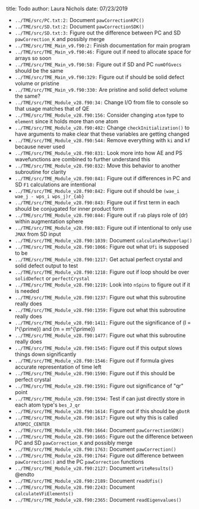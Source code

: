 title: Todo
author: Laura Nichols
date: 07/23/2019

* `../TME/src/PC.txt:2:` Document `pawCorrectionKPC()`
* `../TME/src/SD.txt:2:` Document `pawCorrectionSDK()`
* `../TME/src/SD.txt:3:` Figure out the difference between PC and SD `pawCorrection_K` and possibly merge
* `../TME/src/TME_Main_v9.f90:2:` Finish documentation for main program
* `../TME/src/TME_Main_v9.f90:46:` Figure out if need to allocate space for arrays so soon
* `../TME/src/TME_Main_v9.f90:58:` Figure out if SD and PC `numOfGvecs` should be the same
* `../TME/src/TME_Main_v9.f90:329:` Figure out if should be solid defect volume or pristine
* `../TME/src/TME_Main_v9.f90:330:` Are pristine and solid defect volume the same?
* `../TME/src/TME_Module_v28.f90:34:` Change I/O from file to console so that usage matches that of QE
* `../TME/src/TME_Module_v28.f90:156:` Consider changing `atom` type to `element` since it holds more than one atom
* `../TME/src/TME_Module_v28.f90:402:` Change `checkInitialization()` to have arguments to make clear that these variables are getting changed
* `../TME/src/TME_Module_v28.f90:544:` Remove everything with `ki` and `kf` because never used
* `../TME/src/TME_Module_v28.f90:831:` Look more into how AE and PS wavefunctions are combined to further understand this
* `../TME/src/TME_Module_v28.f90:832:` Move this behavior to another subroutine for clarity
* `../TME/src/TME_Module_v28.f90:841:` Figure out if differences in PC and SD `F1` calculations are intentional
* `../TME/src/TME_Module_v28.f90:842:` Figure out if should be `(wae_i wae_j - wps_i wps_j)r_{ab}`
* `../TME/src/TME_Module_v28.f90:843:` Figure out if first term in each should be conjugated for inner product form
* `../TME/src/TME_Module_v28.f90:844:` Figure out if `rab` plays role of \(dr\) within augmentation sphere
* `../TME/src/TME_Module_v28.f90:883:` Figure out if intentional to only use `JMAX` from SD input
* `../TME/src/TME_Module_v28.f90:1039:` Document `calculatePWsOverlap()`
* `../TME/src/TME_Module_v28.f90:1066:` Figure out what `Ufi` is supposed to be
* `../TME/src/TME_Module_v28.f90:1217:` Get actual perfect crystal and solid defect output to test
* `../TME/src/TME_Module_v28.f90:1218:` Figure out if loop should be over `solidDefect` or `perfectCrystal`
* `../TME/src/TME_Module_v28.f90:1219:` Look into `nSpins` to figure out if it is needed
* `../TME/src/TME_Module_v28.f90:1237:` Figure out what this subroutine really does
* `../TME/src/TME_Module_v28.f90:1359:` Figure out what this subroutine really does
* `../TME/src/TME_Module_v28.f90:1411:` Figure out the significance of \(l = l^{\prime}\) and \(m = m^{\prime}\)
* `../TME/src/TME_Module_v28.f90:1477:` Figure out what this subroutine really does
* `../TME/src/TME_Module_v28.f90:1545:` Figure out if this output slows things down significantly
* `../TME/src/TME_Module_v28.f90:1546:` Figure out if formula gives accurate representation of time left
* `../TME/src/TME_Module_v28.f90:1590:` Figure out if this should be perfect crystal
* `../TME/src/TME_Module_v28.f90:1591:` Figure out significance of "qr" point
* `../TME/src/TME_Module_v28.f90:1594:` Test if can just directly store in each atom type's `bes_J_qr`
* `../TME/src/TME_Module_v28.f90:1614:` Figure out if this should be `gDotR`
* `../TME/src/TME_Module_v28.f90:1617:` Figure out why this is called `ATOMIC_CENTER`
* `../TME/src/TME_Module_v28.f90:1664:` Document `pawCorrectionSDK()`
* `../TME/src/TME_Module_v28.f90:1665:` Figure out the difference between PC and SD `pawCorrection_K` and possibly merge
* `../TME/src/TME_Module_v28.f90:1763:` Document `pawCorrection()`
* `../TME/src/TME_Module_v28.f90:1764:` Figure out difference between `pawCorrection()` and the PC `pawCorrection` functions
* `../TME/src/TME_Module_v28.f90:2127:` Document `writeResults()` @endto
* `../TME/src/TME_Module_v28.f90:2189:` Document `readUfis()`
* `../TME/src/TME_Module_v28.f90:2243:` Document `calculateVFiElements()`
* `../TME/src/TME_Module_v28.f90:2365:` Document `readEigenvalues()`
